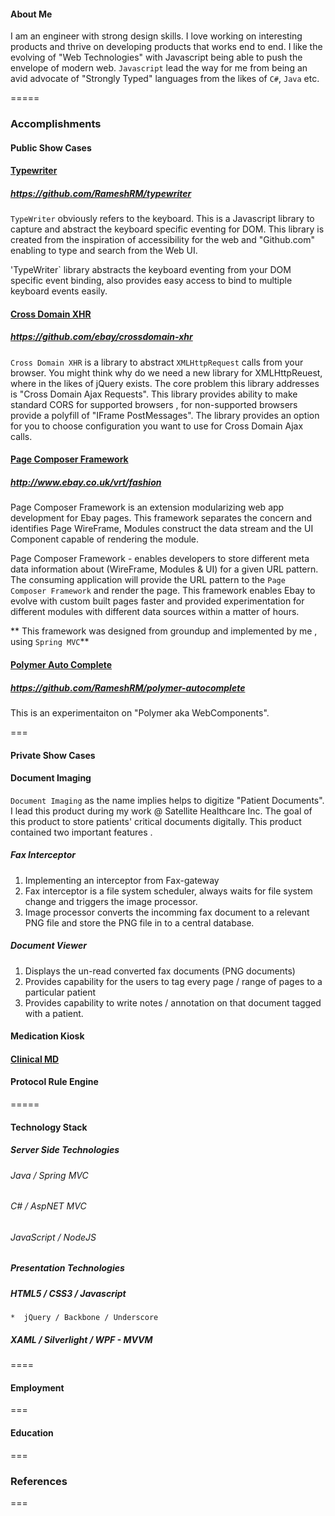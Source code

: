 
#### About Me
 I am an engineer with strong design skills.  I love working on interesting products and thrive on developing products that works end to end.  I like the evolving of "Web Technologies" with Javascript being able to push the envelope of modern web.  ```Javascript``` lead the way for me from being an avid advocate of "Strongly Typed" languages from the likes of `C#`, `Java` etc.

=====

### Accomplishments

#### Public Show Cases

####  [Typewriter](https://github.com/RameshRM/typewriter)

##### https://github.com/RameshRM/typewriter

`TypeWriter` obviously refers to the keyboard.  This is a Javascript library to capture and abstract the keyboard specific eventing for DOM. This library is created from the inspiration of accessibility for the web and "Github.com" enabling to type and search from the Web UI.

'TypeWriter` library abstracts the keyboard eventing from your DOM specific event binding, also provides easy access to bind to multiple keyboard events easily.

#### [Cross Domain XHR](https://github.com/ebay/crossdomain-xhr)

##### https://github.com/ebay/crossdomain-xhr

`Cross Domain XHR` is a library to abstract `XMLHttpRequest` calls from your browser.  You might think why do we need a new library for XMLHttpReuest, where in the likes of jQuery exists.  The core problem this library addresses is "Cross Domain Ajax Requests".  This library provides ability to make standard CORS for supported browsers , for non-supported browsers provide a polyfill of "IFrame PostMessages". The library provides an option for you to choose configuration you want to use for Cross Domain Ajax calls.

#### [Page Composer Framework](http://www.ebay.co.uk/vrt/fashion)

##### http://www.ebay.co.uk/vrt/fashion

Page Composer Framework is an extension modularizing web app development for Ebay pages.  This framework separates the concern and identifies Page WireFrame, Modules construct the data stream and the UI Component capable of rendering the module.

Page Composer Framework - enables developers to store different meta data information about (WireFrame, Modules & UI) for a given URL pattern.  The consuming application will provide the URL pattern to the `Page Composer Framework` and render the page. This framework enables Ebay to evolve with custom built pages faster and provided experimentation for different modules with different data sources within a matter of hours.

** This framework was designed from groundup and implemented by me , using `Spring MVC`**


#### [Polymer Auto Complete](https://github.com/RameshRM/polymer-autocomplete)

##### https://github.com/RameshRM/polymer-autocomplete
This is an experimentaiton on "Polymer aka WebComponents".

===

#### Private Show Cases

#### Document Imaging

``` Document Imaging ``` as the name implies helps to digitize "Patient Documents".  I lead this product during my work @ Satellite Healthcare Inc.  The goal of this product to store patients' critical documents digitally.  This product contained two important features .


#####  Fax Interceptor

 1. Implementing an interceptor from Fax-gateway
 2. Fax interceptor is a file system scheduler, always waits for file system change and triggers the image processor.
 3. Image processor converts the incomming fax document to a relevant PNG file and store the PNG file in to a central database.

##### Document Viewer

 1. Displays the un-read converted fax documents (PNG documents)
 2. Provides capability for the users to tag every page / range of pages to a particular patient
 3. Provides capability to write notes / annotation on that document tagged with a patient.


#### Medication Kiosk

#### [Clinical MD](https://secure1.spinmd.org/m)

#### Protocol Rule Engine



=====

#### Technology Stack

##### Server Side Technologies

###### Java / Spring MVC
###### C# / AspNET MVC
###### JavaScript / NodeJS

##### Presentation Technologies

##### HTML5 / CSS3 / Javascript
    *  jQuery / Backbone / Underscore

##### XAML / Silverlight / WPF - MVVM



====

#### Employment

===


#### Education

===

### References

===




